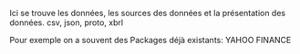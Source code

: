 Ici se trouve les données, les sources des données et la présentation des données. 
csv, json, proto, xbrl 


Pour exemple on a souvent des Packages déjà existants: 
YAHOO FINANCE 
